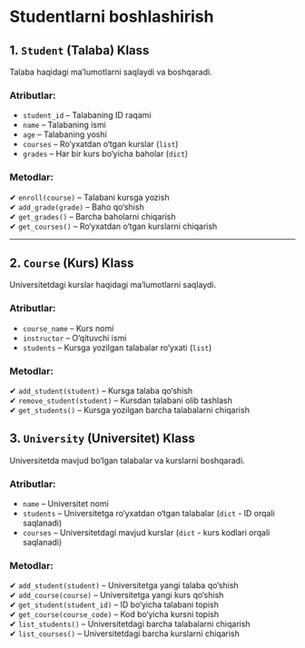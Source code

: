 # Studentlarni boshlashirish

## **1. `Student` (Talaba) Klass**  
Talaba haqidagi ma’lumotlarni saqlaydi va boshqaradi.  

### **Atributlar:**  
- `student_id` – Talabaning ID raqami  
- `name` – Talabaning ismi  
- `age` – Talabaning yoshi  
- `courses` – Ro‘yxatdan o‘tgan kurslar (`list`)  
- `grades` – Har bir kurs bo‘yicha baholar (`dict`)  

### **Metodlar:**  
✔ `enroll(course)` – Talabani kursga yozish  
✔ `add_grade(grade)` – Baho qo‘shish  
✔ `get_grades()` – Barcha baholarni chiqarish  
✔ `get_courses()` – Ro‘yxatdan o‘tgan kurslarni chiqarish  

---

## **2. `Course` (Kurs) Klass**  
Universitetdagi kurslar haqidagi ma’lumotlarni saqlaydi.  

### **Atributlar:**  
- `course_name` – Kurs nomi  
- `instructor` – O‘qituvchi ismi  
- `students` – Kursga yozilgan talabalar ro‘yxati (`list`)  

### **Metodlar:**  
✔ `add_student(student)` – Kursga talaba qo‘shish  
✔ `remove_student(student)` – Kursdan talabani olib tashlash  
✔ `get_students()` – Kursga yozilgan barcha talabalarni chiqarish  


## **3. `University` (Universitet) Klass**  
Universitetda mavjud bo‘lgan talabalar va kurslarni boshqaradi.  

### **Atributlar:**  
- `name` – Universitet nomi  
- `students` – Universitetga ro‘yxatdan o‘tgan talabalar (`dict` - ID orqali saqlanadi)  
- `courses` – Universitetdagi mavjud kurslar (`dict` - kurs kodlari orqali saqlanadi)  

### **Metodlar:**  
✔ `add_student(student)` – Universitetga yangi talaba qo‘shish  
✔ `add_course(course)` – Universitetga yangi kurs qo‘shish  
✔ `get_student(student_id)` – ID bo‘yicha talabani topish  
✔ `get_course(course_code)` – Kod bo‘yicha kursni topish  
✔ `list_students()` – Universitetdagi barcha talabalarni chiqarish  
✔ `list_courses()` – Universitetdagi barcha kurslarni chiqarish  

